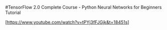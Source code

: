 #TensorFlow 2.0 Complete Course - Python Neural Networks for Beginners Tutorial

[https://www.youtube.com/watch?v=tPYj3fFJGjk&t=18451s]
